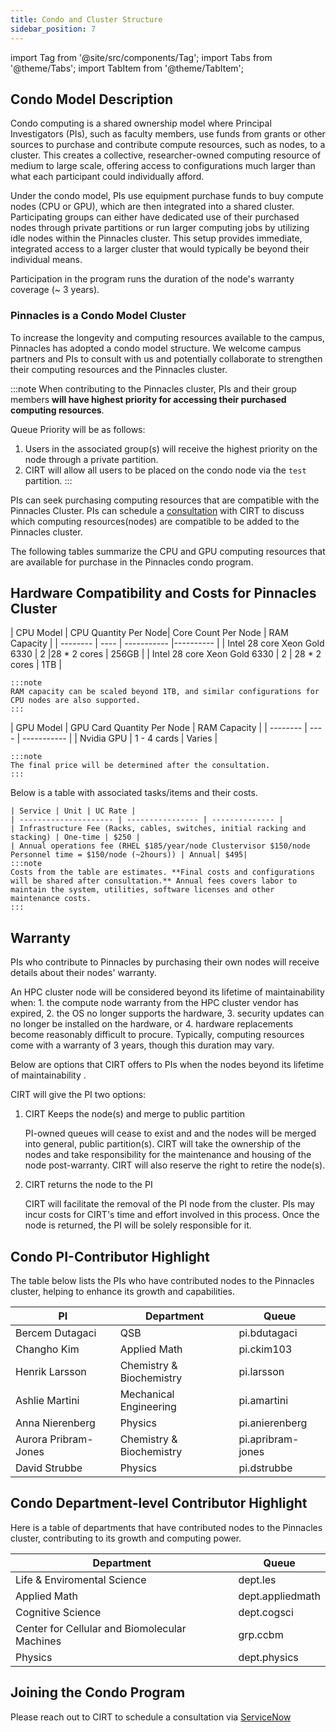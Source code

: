 ```yaml
---
title: Condo and Cluster Structure
sidebar_position: 7
---
```


import Tag from '@site/src/components/Tag';
import Tabs from '@theme/Tabs';
import TabItem from '@theme/TabItem';

## Condo Model Description 
Condo computing is a shared ownership model where Principal Investigators (PIs), such as faculty members, use funds from grants or other sources to purchase and contribute compute resources, such as nodes, to a cluster. This creates a collective, researcher-owned computing resource of medium to large scale, offering access to configurations much larger than what each participant could individually afford.

Under the condo model, PIs use equipment purchase funds to buy compute nodes (CPU or GPU), which are then integrated into a shared cluster. Participating groups can either have dedicated use of their purchased nodes through private partitions or run larger computing jobs by utilizing idle nodes within the Pinnacles cluster. This setup provides immediate, integrated access to a larger cluster that would typically be beyond their individual means.


Participation in the program runs the duration of the node's warranty coverage (~ 3 years).

### Pinnacles is a Condo Model Cluster
To increase the longevity and computing resources available to the campus, Pinnacles has adopted a condo model structure. We welcome campus partners and PIs to consult with us and potentially collaborate to strengthen their computing resources and the Pinnacles cluster. 

:::note
When contributing to the Pinnacles cluster, PIs and their group members **will have highest priority for accessing their purchased computing resources**.

Queue Priority will be as follows: 

1. Users in the associated group(s) will receive the highest priority on the node through a private partition.
2. CIRT will allow all users to be placed on the condo node via the `test` partition.
:::

PIs can seek purchasing computing resources that are compatible with the Pinnacles Cluster. PIs can schedule a [consultation](https://ucmerced.service-now.com/servicehub?id=public_kb_article&sys_id=3c3ee9ff1b67a0543a003112cd4bcb13&form_id=06da3f8edbfc08103c4d56f3ce9619f4) with CIRT to discuss which computing resources(nodes) are compatible to be added to the Pinnacles cluster. 

The following tables summarize the CPU and GPU computing resources that are available for purchase in the Pinnacles condo program. 

## Hardware Compatibility and Costs for Pinnacles Cluster


<Tabs>
  
  <TabItem value="CPU" label="CPU Details" default>
    | CPU Model	| CPU Quantity Per Node| Core Count Per Node | RAM Capacity | 
    | -------- | ---- | ----------- |---------- |
    | Intel 28 core Xeon Gold 6330 | 2 |28 * 2 cores | 256GB | 
    | Intel 28 core Xeon Gold 6330 | 2 | 28 * 2 cores | 1TB |

    :::note
    RAM capacity can be scaled beyond 1TB, and similar configurations for CPU nodes are also supported.
    :::

  
  </TabItem>
  
  <TabItem value="GPU" label="GPU Details">
    | GPU Model	| GPU Card Quantity Per Node | RAM Capacity | 
    | -------- | ---- | ----------- |
    | Nvidia GPU | 1 - 4 cards | Varies |

    :::note
    The final price will be determined after the consultation.
    :::
  </TabItem>

   <TabItem value="CIRT Costs" label="CIRT Costs">
    Below is a table with associated tasks/items and their costs. 

    | Service | Unit | UC Rate |
    | --------------------- | ---------------- | -------------- |  
    | Infrastructure Fee (Racks, cables, switches, initial racking and stacking) | One-time | $250 | 
    | Annual operations fee (RHEL $185/year/node Clustervisor $150/node Personnel time = $150/node (~2hours)) | Annual| $495| 
    :::note 
    Costs from the table are estimates. **Final costs and configurations will be shared after consultation.** Annual fees covers labor to maintain the system, utilities, software licenses and other maintenance costs.
    :::
</TabItem>
</Tabs>

## Warranty 

PIs who contribute to Pinnacles by purchasing their own nodes will receive details about their nodes' warranty.

 An HPC cluster node will be considered  beyond its lifetime of maintainability when: 1. the compute node warranty from the HPC cluster vendor has expired, 2. the OS no longer supports the hardware, 3. security updates can no longer be installed on the hardware, or 4. hardware replacements become reasonably difficult to procure. Typically, computing resources come with a warranty of 3 years, though this duration may vary.



Below are options that CIRT offers to PIs when the nodes beyond its lifetime of maintainability . 

CIRT will give the PI two options: 

1. CIRT Keeps the node(s) and merge to public partition

    PI-owned queues will cease to exist and and the nodes will be merged into general, public partition(s).
    CIRT will take the ownership of the nodes and take responsibility for the maintenance and housing of the node post-warranty. CIRT will also reserve the right to retire the node(s).
   
2. CIRT returns the node to the PI

    CIRT will facilitate the removal of the PI node from the cluster. PIs may incur costs for CIRT's time and effort involved in this process. Once the node is returned, the PI will be solely responsible for it.


## Condo PI-Contributor Highlight 
The table below lists the PIs who have contributed nodes to the Pinnacles cluster, helping to enhance its growth and capabilities.

| PI | Department |  Queue | 
| -------------- | ----------------------- | --------------- |
| Bercem Dutagaci | QSB | pi.bdutagaci |
| Changho Kim | Applied Math | pi.ckim103 |
| Henrik Larsson | Chemistry & Biochemistry | pi.larsson |
| Ashlie Martini | Mechanical Engineering | pi.amartini |
| Anna Nierenberg | Physics | pi.anierenberg |
| Aurora Pribram-Jones | Chemistry & Biochemistry | pi.apribram-jones |
| David Strubbe | Physics | pi.dstrubbe |




## Condo Department-level Contributor Highlight
Here is a table of departments that have contributed nodes to the Pinnacles cluster, contributing to its growth and computing power.

| Department | Queue |
| ----------------- | --------------- |
| Life & Enviromental Science | dept.les |
| Applied Math | dept.appliedmath |
| Cognitive Science | dept.cogsci |
| Center for Cellular and Biomolecular Machines | grp.ccbm |
| Physics | dept.physics |

## Joining the Condo Program 
Please reach out to CIRT to schedule a consultation via [ServiceNow](https://ucmerced.service-now.com/servicehub?id=public_kb_article&sys_id=3c3ee9ff1b67a0543a003112cd4bcb13&form_id=06da3f8edbfc08103c4d56f3ce9619f4)

